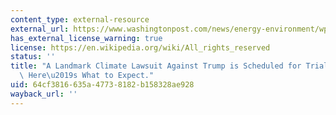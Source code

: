 ```yaml
---
content_type: external-resource
external_url: https://www.washingtonpost.com/news/energy-environment/wp/2017/07/05/__trashed/?noredirect=on&utm_term=.70a0e56f9ed2
has_external_license_warning: true
license: https://en.wikipedia.org/wiki/All_rights_reserved
status: ''
title: "A Landmark Climate Lawsuit Against Trump is Scheduled for Trial Next Year.\
  \ Here\u2019s What to Expect."
uid: 64cf3816-635a-4773-8182-b158328ae928
wayback_url: ''
---
```

